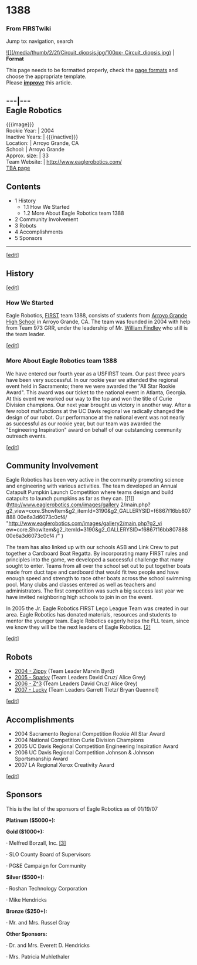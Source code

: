 # 1388

### From FIRSTwiki

Jump to: navigation, search

[![](/media/thumb/2/2f/Circuit_diopsis.jpg/100px-
Circuit_diopsis.jpg)](/index.php/Image:Circuit_diopsis.jpg "" ) |  **Format**  

This page needs to be formatted properly, check the [page
formats](/index.php/FIRSTwiki:Page_formats "FIRSTwiki:Page formats" ) and
choose the appropriate template.  
Please **[improve](http://www.firstwiki.net/index.php?title=1388&action=edit
"http://www.firstwiki.net/index.php?title=1388&action=edit" )** this article.  
  
---|---  
Eagle Robotics  
---  
{{{image}}}  
Rookie Year: | 2004  
Inactive Years: | {{{inactive}}}  
Location: | Arroyo Grande, CA  
School: | Arroyo Grande  
Approx. size: | 33  
Team Website: | <http://www.eaglerobotics.com/>  
[TBA page](http://www.thebluealliance.net/tbatv/team.php?team=1388
"http://www.thebluealliance.net/tbatv/team.php?team=1388" )  
  
  

## Contents

  * 1 History
    * 1.1 How We Started
    * 1.2 More About Eagle Robotics team 1388
  * 2 Community Involvement
  * 3 Robots
  * 4 Accomplishments
  * 5 Sponsors  
---  
  
[[edit](/index.php?title=1388&action=edit&section=1 "Edit section: History" )]

##  History

[[edit](/index.php?title=1388&action=edit&section=2 "Edit section: How We
Started" )]

###  How We Started

Eagle Robotics, [FIRST](/index.php/FIRST "FIRST" ) team 1388, consists of
students from [Arroyo Grande High School](http://www.luciamar.k12.ca.us/aghs
"http://www.luciamar.k12.ca.us/aghs" ) in Arroyo Grande, CA. The team was
founded in 2004 with help from Team 973 GRR, under the leadership of Mr.
[William Findley](/index.php/William_Findley "William Findley" ) who still is
the team leader.

[[edit](/index.php?title=1388&action=edit&section=3 "Edit section: More About
Eagle Robotics team 1388" )]

###  More About Eagle Robotics team 1388

We have entered our fourth year as a USFIRST team. Our past three years have
been very successful. In our rookie year we attended the regional event held
in Sacramento; there we were awarded the "All Star Rookie Award". This award
was our ticket to the national event in Atlanta, Georgia. At this event we
worked our way to the top and won the title of Curie Division champions. Our
next year brought us victory in another way. After a few robot malfunctions at
the UC Davis regional we radically changed the design of our robot. Our
performance at the national event was not nearly as successful as our rookie
year, but our team was awarded the "Engineering Inspiration" award on behalf
of our outstanding community outreach events.

[[edit](/index.php?title=1388&action=edit&section=4 "Edit section: Community
Involvement" )]

##  Community Involvement

Eagle Robotics has been very active in the community promoting science and
engineering with various activities. The team developed an Annual Catapult
Pumpkin Launch Competition where teams design and build catapults to launch
pumpkins as far as they can. [[1]](http://www.eaglerobotics.com/images/gallery
2/main.php?g2_view=core.ShowItem&g2_itemId=3190&g2_GALLERYSID=f6867f16bb807888
00e6a3d6073c0cf4/ "http://www.eaglerobotics.com/images/gallery2/main.php?g2_vi
ew=core.ShowItem&g2_itemId=3190&g2_GALLERYSID=f6867f16bb80788800e6a3d6073c0cf4
/" )

The team has also linked up with our schools ASB and Link Crew to put together
a Cardboard Boat Regatta. By incorporating many FIRST rules and principles
into the game, we developed a successful challenge that many sought to enter.
Teams from all over the school set out to put together boats made from duct
tape and cardboard that would fit two people and have enough speed and
strength to race other boats across the school swimming pool. Many clubs and
classes entered as well as teachers and administrators. The first competition
was such a big success last year we have invited neighboring high schools to
join in on the event.

In 2005 the Jr. Eagle Robotics FIRST Lego League Team was created in our area.
Eagle Robotics has donated materials, resources and students to mentor the
younger team. Eagle Robotics eagerly helps the FLL team, since we know they
will be the next leaders of Eagle Robotics.
[[2]](http://www.ccbots.org/AllAmericanNerds/
"http://www.ccbots.org/AllAmericanNerds/" )

[[edit](/index.php?title=1388&action=edit&section=5 "Edit section: Robots" )]

##  Robots

  * [2004 - Zippy](/index.php/1388_in_2004 "1388 in 2004" ) (Team Leader Marvin Byrd) 
  * [2005 - Sparky](/index.php?title=1388_in_2005&action=edit "1388 in 2005" ) (Team Leaders David Cruz/ Alice Grey) 
  * [2006 - Z^3](/index.php?title=1388_in_2006&action=edit "1388 in 2006" ) (Team Leaders David Cruz/ Alice Grey) 
  * [2007 - Lucky](/index.php?title=1388_in_2007&action=edit "1388 in 2007" ) (Team Leaders Garrett Tietz/ Bryan Quennell) 

[[edit](/index.php?title=1388&action=edit&section=6 "Edit section:
Accomplishments" )]

##  Accomplishments

  * 2004 Sacramento Regional Competition Rookie All Star Award 
  * 2004 National Competition Curie Division Champions 
  * 2005 UC Davis Regional Competition Engineering Inspiration Award 
  * 2006 UC Davis Regional Competition Johnson &amp; Johnson Sportsmanship Award 
  * 2007 LA Regional Xerox Creativity Award 

[[edit](/index.php?title=1388&action=edit&section=7 "Edit section: Sponsors"
)]

##  Sponsors

This is the list of the sponsors of Eagle Robotics as of 01/19/07

  
**Platinum ($5000+):**

  
**Gold ($1000+):**

· Melfred Borzall, Inc. [[3]](http://www.melfredborzall.com/
"http://www.melfredborzall.com/" )

· SLO County Board of Supervisors

· PG&amp;E Campaign for Community

  
**Silver ($500+):**

· Roshan Technology Corporation

· Mike Hendricks

  
**Bronze ($250+):**

· Mr. and Mrs. Russel Gray

  
**Other Sponsors:**

· Dr. and Mrs. Everett D. Hendricks

· Mrs. Patricia Muhlethaler

